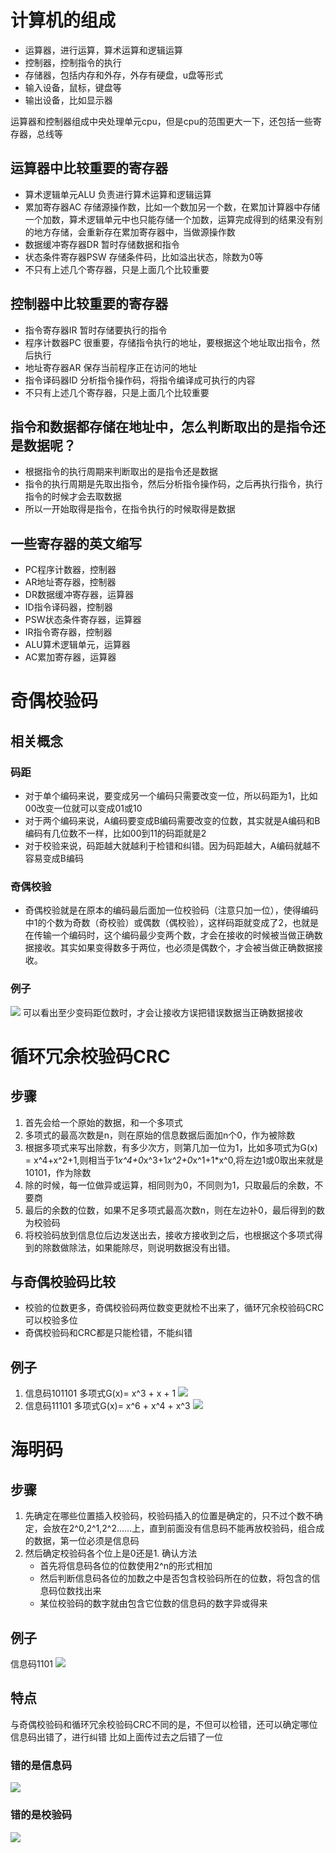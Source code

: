 # 计算机的组成
- 运算器，进行运算，算术运算和逻辑运算
- 控制器，控制指令的执行
- 存储器，包括内存和外存，外存有硬盘，u盘等形式
- 输入设备，鼠标，键盘等
- 输出设备，比如显示器

运算器和控制器组成中央处理单元cpu，但是cpu的范围更大一下，还包括一些寄存器，总线等

## 运算器中比较重要的寄存器
- 算术逻辑单元ALU
  负责进行算术运算和逻辑运算
- 累加寄存器AC
  存储源操作数，比如一个数加另一个数，在累加计算器中存储一个加数，算术逻辑单元中也只能存储一个加数，运算完成得到的结果没有别的地方存储，会重新存在累加寄存器中，当做源操作数
- 数据缓冲寄存器DR
  暂时存储数据和指令
- 状态条件寄存器PSW
  存储条件码，比如溢出状态，除数为0等
- 不只有上述几个寄存器，只是上面几个比较重要
  
## 控制器中比较重要的寄存器
- 指令寄存器IR
  暂时存储要执行的指令
- 程序计数器PC
  很重要，存储指令执行的地址，要根据这个地址取出指令，然后执行
- 地址寄存器AR
  保存当前程序正在访问的地址
- 指令译码器ID
  分析指令操作码，将指令编译成可执行的内容
- 不只有上述几个寄存器，只是上面几个比较重要

## 指令和数据都存储在地址中，怎么判断取出的是指令还是数据呢？
- 根据指令的执行周期来判断取出的是指令还是数据
- 指令的执行周期是先取出指令，然后分析指令操作码，之后再执行指令，执行指令的时候才会去取数据
- 所以一开始取得是指令，在指令执行的时候取得是数据

## 一些寄存器的英文缩写
- PC程序计数器，控制器
- AR地址寄存器，控制器
- DR数据缓冲寄存器，运算器
- ID指令译码器，控制器
- PSW状态条件寄存器，运算器
- IR指令寄存器，控制器
- ALU算术逻辑单元，运算器
- AC累加寄存器，运算器


# 奇偶校验码

## 相关概念
### 码距
- 对于单个编码来说，要变成另一个编码只需要改变一位，所以码距为1，比如00改变一位就可以变成01或10
- 对于两个编码来说，A编码要变成B编码需要改变的位数，其实就是A编码和B编码有几位数不一样，比如00到11的码距就是2
- 对于校验来说，码距越大就越利于检错和纠错。因为码距越大，A编码就越不容易变成B编码

### 奇偶校验
- 奇偶校验就是在原本的编码最后面加一位校验码（注意只加一位），使得编码中1的个数为奇数（奇校验）或偶数（偶校验），这样码距就变成了2，也就是在传输一个编码时，这个编码最少变两个数，才会在接收的时候被当做正确数据接收。其实如果变得数多于两位，也必须是偶数个，才会被当做正确数据接收。

### 例子
![](http://cdn.frankjoey.com//img2/202210260954412.png)
可以看出至少变码距位数时，才会让接收方误把错误数据当正确数据接收


# 循环冗余校验码CRC

## 步骤

1. 首先会给一个原始的数据，和一个多项式
2. 多项式的最高次数是n，则在原始的信息数据后面加n个0，作为被除数
3. 根据多项式来写出除数，有多少次方，则第几加一位为1，比如多项式为G(x) = x^4+x^2+1,则相当于1*x^4+0*x^3+1*x^2+0*x^1+1*x^0,将左边1或0取出来就是10101，作为除数
4. 除的时候，每一位做异或运算，相同则为0，不同则为1，只取最后的余数，不要商
5. 最后的余数的位数，如果不足多项式最高次数n，则在左边补0，最后得到的数为校验码
6. 将校验码放到信息位后边发送出去，接收方接收到之后，也根据这个多项式得到的除数做除法，如果能除尽，则说明数据没有出错。

## 与奇偶校验码比较

- 校验的位数更多，奇偶校验码两位数变更就检不出来了，循环冗余校验码CRC可以校验多位
- 奇偶校验码和CRC都是只能检错，不能纠错

## 例子

1. 信息码101101 多项式G(x)= x^3 + x + 1
   ![](http://cdn.frankjoey.com//img2/202210261029920.png)
2. 信息码11101 多项式G(x)= x^6 + x^4 + x^3
   ![](http://cdn.frankjoey.com//img2/202210261034908.png)


# 海明码

## 步骤

1. 先确定在哪些位置插入校验码，校验码插入的位置是确定的，只不过个数不确定，会放在2^0,2^1,2^2……上，直到前面没有信息码不能再放校验码，组合成的数据，第一位必须是信息码
2. 然后确定校验码各个位上是0还是1.
   确认方法
   - 首先将信息码各位的位数使用2^n的形式相加
   - 然后判断信息码各位的加数之中是否包含校验码所在的位数，将包含的信息码位数找出来
   - 某位校验码的数字就由包含它位数的信息码的数字异或得来

## 例子

信息码1101
![](http://cdn.frankjoey.com//img2/202210261119660.png)

## 特点

与奇偶校验码和循环冗余校验码CRC不同的是，不但可以检错，还可以确定哪位信息码出错了，进行纠错
比如上面传过去之后错了一位
### 错的是信息码

![](http://cdn.frankjoey.com//img2/202210261130446.png)

### 错的是校验码

![](http://cdn.frankjoey.com//img2/202210261133514.png)